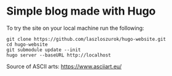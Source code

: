 # Simple blog made with Hugo

To try the site on your local machine run the following:

```shell
git clone https://github.com/laszloszurok/hugo-website.git
cd hugo-website
git submodule update --init
hugo server --baseURL http://localhost
```

Source of ASCII arts: https://www.asciiart.eu/
